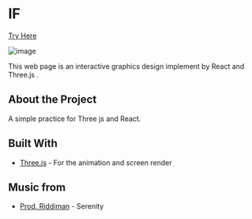 # IF 
[Try Here](https://rainfallreact.herokuapp.com/)

![image](
       ./picture/if/img_01.png
      )

This web page is an interactive graphics design implement by React and Three.js .

## About the Project 

A simple practice for Three js and React.

## Built With 

* [Three.js](https://threejs.org//) - For the animation and screen render

## Music from 
* [Prod. Riddiman](https://www.youtube.com/watch?v=Cx1qHKE_y9Q&ab_channel=Prod.Riddiman) - Serenity 




